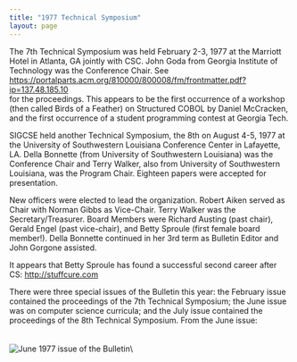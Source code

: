 ```yaml
---
title: "1977 Technical Symposium"
layout: page
---
```


The 7th Technical Symposium was held February 2-3, 1977 at the Marriott
Hotel in Atlanta, GA jointly with CSC. John Goda from Georgia Institute
of Technology was the Conference Chair. See
<https://portalparts.acm.org/810000/800008/fm/frontmatter.pdf?ip=137.48.185.10>\
for the proceedings. This appears to be the first occurrence of a
workshop (then called Birds of a Feather) on Structured COBOL by Daniel
McCracken, and the first occurrence of a student programming contest at
Georgia Tech.

SIGCSE held another Technical Symposium, the 8th on August 4-5, 1977 at
the University of Southwestern Louisiana Conference Center in Lafayette,
LA. Della Bonnette (from University of Southwestern Louisiana) was the
Conference Chair and Terry Walker, also from University of Southwestern
Louisiana, was the Program Chair. Eighteen papers were accepted for
presentation.

New officers were elected to lead the organization. Robert Aiken served
as Chair with Norman Gibbs as Vice-Chair. Terry Walker was the
Secretary/Treasurer. Board Members were Richard Austing (past chair),
Gerald Engel (past vice-chair), and Betty Sproule (first female board
member!). Della Bonnette continued in her 3rd term as Bulletin Editor
and John Gorgone assisted.

It appears that Betty Sproule has found a successful second career after
CS: <http://stuffcure.com>

There were three special issues of the Bulletin this year: the February
issue contained the proceedings of the 7th Technical Symposium; the June
issue was on computer science curricula; and the July issue contained
the proceedings of the 8th Technical Symposium. From the June issue:\
\
\
![June 1977 issue of the
Bulletin](../files/images/50yearsofSIGCSE/BulletinJune1977.jpg)\

